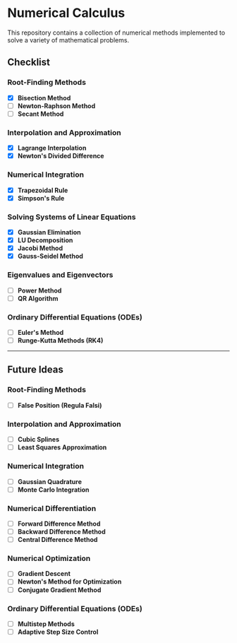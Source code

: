 # Numerical Calculus
This repository contains a collection of numerical methods implemented to solve a variety of mathematical problems.

## Checklist

### Root-Finding Methods
- [X] **Bisection Method**
- [ ] **Newton-Raphson Method**
- [ ] **Secant Method**

### Interpolation and Approximation
- [X] **Lagrange Interpolation**
- [x] **Newton's Divided Difference**

### Numerical Integration
- [X] **Trapezoidal Rule**
- [X] **Simpson's Rule**

### Solving Systems of Linear Equations
- [X] **Gaussian Elimination**
- [X] **LU Decomposition**
- [X] **Jacobi Method**
- [X] **Gauss-Seidel Method**

### Eigenvalues and Eigenvectors
- [ ] **Power Method**
- [ ] **QR Algorithm**

### Ordinary Differential Equations (ODEs)
- [ ] **Euler's Method**
- [ ] **Runge-Kutta Methods (RK4)**

---

## Future Ideas

### Root-Finding Methods
- [ ] **False Position (Regula Falsi)**

### Interpolation and Approximation
- [ ] **Cubic Splines**
- [ ] **Least Squares Approximation**

### Numerical Integration
- [ ] **Gaussian Quadrature**
- [ ] **Monte Carlo Integration**

### Numerical Differentiation
- [ ] **Forward Difference Method**
- [ ] **Backward Difference Method**
- [ ] **Central Difference Method**

### Numerical Optimization
- [ ] **Gradient Descent**
- [ ] **Newton's Method for Optimization**
- [ ] **Conjugate Gradient Method**

### Ordinary Differential Equations (ODEs)
- [ ] **Multistep Methods**
- [ ] **Adaptive Step Size Control**
